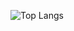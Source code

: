 ![Top Langs](https://github-readme-stats.vercel.app/api/top-langs/?username=devout-a&layout=compac&theme=tokyonight&langs_count=8)
